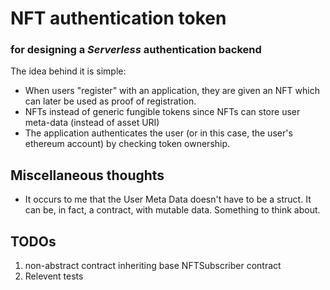 # NFT authentication token
### for designing a <i>Serverless</i> authentication backend

The idea behind it is simple:
* When users "register" with an application, they are given an NFT which can later be used as proof of registration.
* NFTs instead of generic fungible tokens since NFTs can store user meta-data (instead of asset URI)
* The application authenticates the user (or in this case, the user's ethereum account) by checking token ownership.

## Miscellaneous thoughts
* It occurs to me that the User Meta Data doesn't have to be a struct. It can be, in fact, a contract, with mutable data. Something to think about.

## TODOs
1. non-abstract contract inheriting base NFTSubscriber contract
2. Relevent tests
